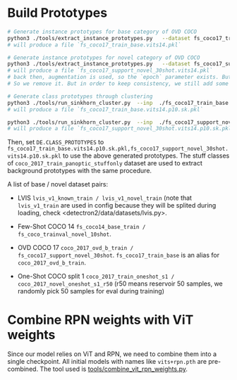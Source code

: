 # Build Prototypes

```bash
# Generate instance prototypes for base category of OVD COCO
python3 ./tools/extract_instance_prototypes.py   --dataset fs_coco17_train_base  --model vits14
# will produce a file `fs_coco17_train_base.vits14.pkl`

# Generate instance prototypes for novel category of OVD COCO
python3 ./tools/extract_instance_prototypes.py   --dataset fs_coco17_support_novel_30shot  --model vits14  --epochs 60
# will produce a file `fs_coco17_support_novel_30shot.vits14.pkl`
# back then, augmentation is used, so the `epoch` parameter exists. But we find augmentation is not a critical element.
# So we remove it. But in order to keep consistency, we still add some epochs.

# Generate class prototypes through clustering 
python3 ./tools/run_sinkhorn_cluster.py  --inp  ./fs_coco17_train_base.vits14.pkl  --epochs 10   --momentum 0.002   --num_prototypes 10
# will produce a file `fs_coco17_train_base.vits14.p10.sk.pkl`

python3 ./tools/run_sinkhorn_cluster.py  --inp  ./fs_coco17_support_novel_30shot.vits14.pkl  --epochs 30 --momentum 0.002    --num_prototypes 10
# will produce a file `fs_coco17_support_novel_30shot.vits14.p10.sk.pkl`
```

Then, set `DE.CLASS_PROTOTYPES` to `fs_coco17_train_base.vits14.p10.sk.pkl,fs_coco17_support_novel_30shot.vits14.p10.sk.pkl` to use the above generated prototypes. The stuff classes of `coco_2017_train_panoptic_stuffonly` dataset are used to extract background prototypes with the same procedure.


A list of base / novel dataset pairs: 

- LVIS `lvis_v1_known_train / lvis_v1_novel_train` (note that `lvis_v1_train` are used in config because they will be splited during loading, check <detectron2/data/datasets/lvis.py>.

- Few-Shot COCO 14 `fs_coco14_base_train / fs_coco_trainval_novel_10shot`.

- OVD COCO 17 `coco_2017_ovd_b_train / fs_coco17_support_novel_30shot`. `fs_coco17_train_base` is an alias for `coco_2017_ovd_b_train`.

- One-Shot COCO split 1 `coco_2017_train_oneshot_s1 / coco_2017_novel_oneshot_s1_r50` (r50 means reservoir 50 samples, we randomly pick 50 samples for eval during training)


# Combine RPN weights with ViT weights

Since our model relies on ViT and RPN, we need to combine them into a single checkpoint. All initial models with names like `vits+rpn.pth` are pre-combined. The tool used is [tools/combine_vit_rpn_weights.py](tools/combine_vit_rpn_weights.py).
